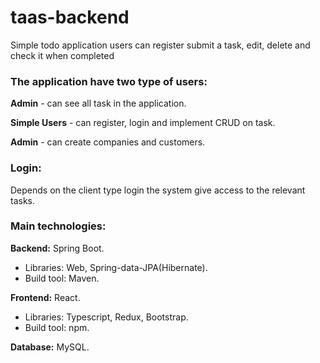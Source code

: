 # taas-backend

Simple todo application users can register submit a task, edit, delete and check it when completed

### The application have two type of users:

**Admin** - can see all task in the application.

**Simple Users** - can register, login and implement CRUD on task.

**Admin** - can create companies and customers.

### Login:

Depends on the client type login the system give access to the relevant tasks.

### Main technologies:

**Backend:** Spring Boot.<br/>
- Libraries: Web, Spring-data-JPA(Hibernate).
- Build tool: Maven.

**Frontend:** React.
- Libraries: Typescript, Redux, Bootstrap.
- Build tool: npm.

**Database:** MySQL.
